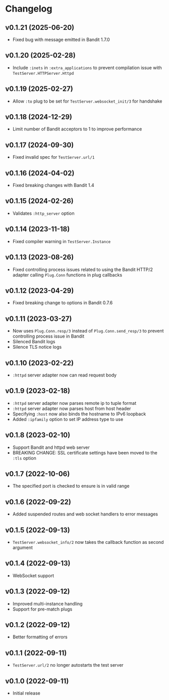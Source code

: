 # Changelog

## v0.1.21 (2025-06-20)

- Fixed bug with message emitted in Bandit 1.7.0

## v0.1.20 (2025-02-28)

- Include `:inets` in `:extra_applications` to prevent compilation issue with `TestServer.HTTPServer.Httpd`

## v0.1.19 (2025-02-27)

- Allow `:to` plug to be set for `TestServer.websocket_init/3` for handshake

## v0.1.18 (2024-12-29)

- Limit number of Bandit acceptors to 1 to improve performance

## v0.1.17 (2024-09-30)

- Fixed invalid spec for `TestServer.url/1`

## v0.1.16 (2024-04-02)

- Fixed breaking changes with Bandit 1.4

## v0.1.15 (2024-02-26)

- Validates `:http_server` option

## v0.1.14 (2023-11-18)

- Fixed compiler warning in `TestServer.Instance`


## v0.1.13 (2023-08-26)

- Fixed controlling process issues related to using the Bandit HTTP/2 adapter calling `Plug.Conn` functions in plug callbacks

## v0.1.12 (2023-04-29)

- Fixed breaking change to options in Bandit 0.7.6

## v0.1.11 (2023-03-27)

- Now uses `Plug.Conn.resp/3` instead of `Plug.Conn.send_resp/3` to prevent controlling process issue in Bandit
- Silenced Bandit logs
- Silence TLS notice logs

## v0.1.10 (2023-02-22)

- `:httpd` server adapter now can read request body

## v0.1.9 (2023-02-18)

- `:httpd` server adapter now parses remote ip to tuple format
- `:httpd` server adapter now parses host from host header
- Specifying `:host` now also binds the hostname to IPv6 loopback
- Added `:ipfamily` option to set IP address type to use

## v0.1.8 (2023-02-10)

- Support Bandit and httpd web server
- BREAKING CHANGE: SSL certificate settings have been moved to the `:tls` option

## v0.1.7 (2022-10-06)

- The specified port is checked to ensure is in valid range

## v0.1.6 (2022-09-22)

- Added suspended routes and web socket handlers to error messages

## v0.1.5 (2022-09-13)

- `TestServer.websocket_info/2` now takes the callback function as second argument

## v0.1.4 (2022-09-13)

- WebSocket support

## v0.1.3 (2022-09-12)

- Improved multi-instance handling
- Support for pre-match plugs

## v0.1.2 (2022-09-12)

- Better formatting of errors

## v0.1.1 (2022-09-11)

- `TestServer.url/2` no longer autostarts the test server

## v0.1.0 (2022-09-11)

- Initial release

